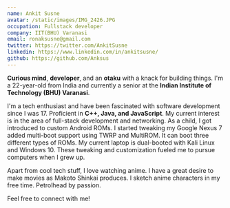 ```yaml
---
name: Ankit Susne
avatar: /static/images/IMG_2426.JPG
occupation: Fullstack developer
company: IIT(BHU) Varanasi
email: ronaksusne@gmail.com
twitter: https://twitter.com/AnkitSusne
linkedin: https://www.linkedin.com/in/ankitsusne/
github: https://github.com/Anksus
---
```


**Curious mind**, **developer**, and an **otaku** with a knack for building things. I'm a 22-year-old from India and currently a senior at the **Indian Institute of Technology (BHU) Varanasi**.

I'm a tech enthusiast and have been fascinated with software development since I was 17. Proficient in **C++, Java, and JavaScript**. My current interest is in the area of full-stack development and networking. As a child, I got introduced to custom Android ROMs. I started tweaking my Google Nexus 7 added multi-boot support using TWRP and MultiROM. It can boot three different types of ROMs. My current laptop is dual-booted with Kali Linux and Windows 10. These tweaking and customization fueled me to pursue computers when I grew up.

Apart from cool tech stuff, I love watching anime. I have a great desire to make movies as Makoto Shinkai produces. I sketch anime characters in my free time. Petrolhead by passion.

Feel free to connect with me!

